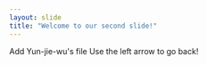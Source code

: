 ```yaml
---
layout: slide
title: "Welcome to our second slide!"
---
```

Add Yun-jie-wu's file
Use the left arrow to go back!
